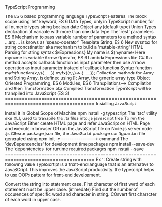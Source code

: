TypeScript Programming

The ES 6 based programming language
TypeScript Features
The block scope using 'let' keyword, ES 6
Data Types, only in TypeScript
number, for all numeric types
string
boolean
date
Object
any (default type)
Union Types
declaration of variable with more than one data type
The 'rest' parameters ES 6
Mechanism to pass variable number of parameters to a method
syntax
...arg
... is knows as 'spead-operator'
Template String, ES 6
New sysntax for string concatination aka mechanism to build a 'mutable-string'
HTML Parsing for string
syntax
${Expressions}
My name is ${myname}
Here myname is variable
Arrow Operator, ES 6
Lambda Expressions like C#
If a method accepts callback function as input parameter then use arraow operation as input parameter instaed of callback function
Syntax
function myfx(function(x,y){......})
myfx((x,y)=> {......});
Collection methods for Array and String
Array, is defined using [];
Array, the generic array type
Object Oriented Programming, ES 6
Modules, ES 6
Transpilations--> Compilation and then Transformation aka Compiled Transformation
TypeScript will be transpiled into JavaScript (ES 3)
====================================================================================== Installing JavaScript

Install it in Global Scope of Machine
npm install -g typescript
The 'tsc' utility aka CLI, used to transpile the .ts files into .js javascript files
To run the JavaScript
Either create HTML page and refer JavaScript on HTML Page and execute in browser
OR run the JavaScript file on Node.js server
node .js
CReate package.json file, the JavaScript package configuartion file generated using
npm init -y ----------------> command
The 'devDependencies' for development time packages
npm install --save-dev
The 'dependencies' for runtime required packages
npm install --save
====================================================================================== Ex 1: Create string with following value TypeScrtipt is a front-end language that is an alternative to JavaSCript. This improves the JavaScript productivity. the typescript helps to use OOPs pattern for front-end development.

Convert the string into statement case. First character of first word of each statement must be upper case. (immedate)
Find out the number of occurences of specific word and character in string.
COnvert first character of each word in upper case.
